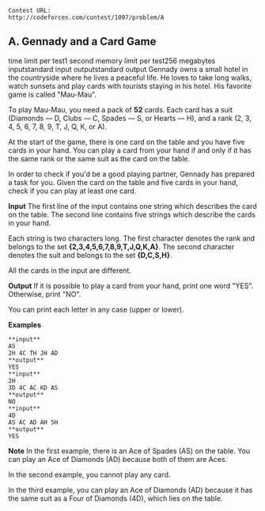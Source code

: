 ```
Contest URL:
http://codeforces.com/contest/1097/problem/A
```

## A. Gennady and a Card Game

time limit per test1 second
memory limit per test256 megabytes
inputstandard input
outputstandard output
Gennady owns a small hotel in the countryside where he lives a peaceful life. He loves to take long walks, watch sunsets and play cards with tourists staying in his hotel. His favorite game is called "Mau-Mau".

To play Mau-Mau, you need a pack of **52** cards. Each card has a suit (Diamonds — D, Clubs — C, Spades — S, or Hearts — H), and a rank (2, 3, 4, 5, 6, 7, 8, 9, T, J, Q, K, or A).

At the start of the game, there is one card on the table and you have five cards in your hand. You can play a card from your hand if and only if it has the same rank or the same suit as the card on the table.

In order to check if you'd be a good playing partner, Gennady has prepared a task for you. Given the card on the table and five cards in your hand, check if you can play at least one card.

**Input**
The first line of the input contains one string which describes the card on the table. The second line contains five strings which describe the cards in your hand.

Each string is two characters long. The first character denotes the rank and belongs to the set **{2,3,4,5,6,7,8,9,T,J,Q,K,A}**. The second character denotes the suit and belongs to the set **{D,C,S,H}**.

All the cards in the input are different.

**Output**
If it is possible to play a card from your hand, print one word "YES". Otherwise, print "NO".

You can print each letter in any case (upper or lower).

**Examples**

```
**input**
AS
2H 4C TH JH AD
**output**
YES
**input**
2H
3D 4C AC KD AS
**output**
NO
**input**
4D
AS AC AD AH 5H
**output**
YES
```

**Note**
In the first example, there is an Ace of Spades (AS) on the table. You can play an Ace of Diamonds (AD) because both of them are Aces.

In the second example, you cannot play any card.

In the third example, you can play an Ace of Diamonds (AD) because it has the same suit as a Four of Diamonds (4D), which lies on the table.

